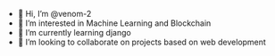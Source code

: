 - 👋 Hi, I’m @venom-2
- 👀 I’m interested in Machine Learning and Blockchain
- 🌱 I’m currently learning django 
- 💞️ I’m looking to collaborate on projects based on web development 

<!---
venom-2/venom-2 is a ✨ special ✨ repository because its `README.md` (this file) appears on your GitHub profile.
You can click the Preview link to take a look at your changes.
--->
